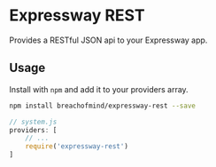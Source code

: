 # Expressway REST

Provides a RESTful JSON api to your Expressway app.

## Usage

Install with `npm` and add it to your providers array.
```bash
npm install breachofmind/expressway-rest --save
```

```javascript
// system.js
providers: [
    // ...
    require('expressway-rest')
]
```